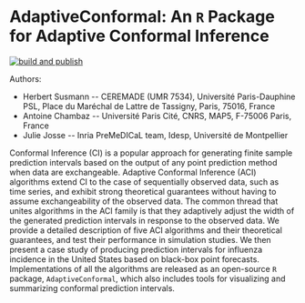 
# AdaptiveConformal: An `R` Package for Adaptive Conformal Inference

[![build and publish](https://github.com/computorg/template-computo-R/actions/workflows/build.yml/badge.svg)](https://github.com/computorg/template-computo-R/actions/workflows/build.yml)

Authors: 

- Herbert Susmann -- CEREMADE (UMR 7534), Université Paris-Dauphine PSL, Place du Maréchal de Lattre de Tassigny, Paris, 75016, France
- Antoine Chambaz -- Université Paris Cité, CNRS, MAP5, F-75006 Paris, France
- Julie Josse -- Inria PreMeDICaL team, Idesp, Université de Montpellier

Conformal Inference (CI) is a popular approach for generating finite sample prediction intervals based on the output of any point prediction method when data are exchangeable. Adaptive Conformal Inference (ACI) algorithms extend CI to the case of sequentially observed data, such as time series, and exhibit strong theoretical guarantees without having to assume exchangeability of the observed data. The common thread that unites algorithms in the ACI family is that they adaptively adjust the width of the generated prediction intervals in response to the observed data. We provide a detailed description of five ACI algorithms and their theoretical guarantees, and test their performance in simulation studies. We then present a case study of producing prediction intervals for influenza incidence in the United States based on black-box point forecasts. Implementations of all the algorithms are released as an open-source `R` package, `AdaptiveConformal`, which also includes tools for visualizing and summarizing conformal prediction intervals.

